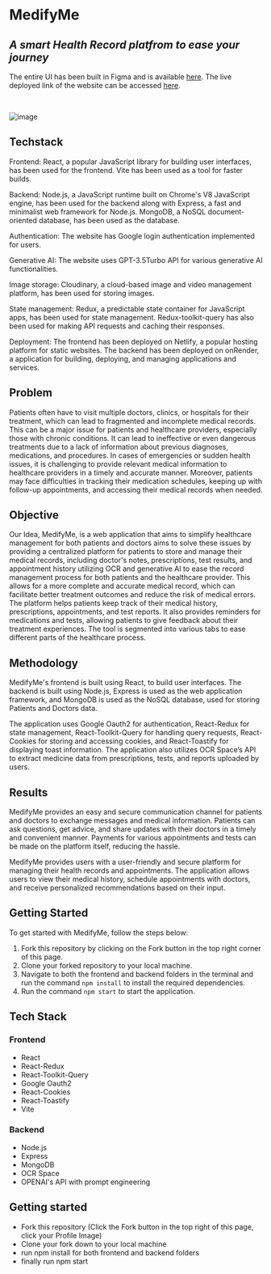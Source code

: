 #  MedifyMe

## _A smart Health Record platfrom to ease your journey_

The entire UI has been built in Figma and is available [here](https://www.figma.com/file/p850Ggh3o7Wx06xZKHPmRP/Epsilon-Delta-HackItOut?node-id=0%3A1&t=irTJFFggJAagLQ1M-1). The live deployed link
of the website can be accessed [here](https://medifyme.vercel.app/).

<br>

![image](https://user-images.githubusercontent.com/103768983/226119391-774e8c2c-6b63-4fc6-9bac-9dbc3c197163.png)

## Techstack

Frontend: React, a popular JavaScript library for building user interfaces, has been used for the frontend. Vite has been used as a tool for faster builds.

Backend: Node.js, a JavaScript runtime built on Chrome's V8 JavaScript engine, has been used for the backend along with Express, a fast and minimalist web framework for Node.js. MongoDB, a NoSQL document-oriented database, has been used as the database.

Authentication: The website has Google login authentication implemented for users.

Generative AI: The website uses GPT-3.5Turbo API for various generative AI functionalities.

Image storage: Cloudinary, a cloud-based image and video management platform, has been used for storing images.

State management: Redux, a predictable state container for JavaScript apps, has been used for state management. Redux-toolkit-query has also been used for making API requests and caching their responses.

Deployment: The frontend has been deployed on Netlify, a popular hosting platform for static websites. The backend has been deployed on onRender, a application for building, deploying, and managing applications and services.

## Problem 

Patients often have to visit multiple doctors, clinics, or hospitals for their treatment, which can lead to fragmented and incomplete medical records. This can be a major issue for patients and healthcare providers, especially those with chronic conditions. It can lead to ineffective or even dangerous treatments due to a lack of information about previous diagnoses, medications, and procedures. In cases of emergencies or sudden health issues, it is challenging to provide relevant medical information to healthcare providers in a timely and accurate manner. Moreover, patients may face difficulties in tracking their medication schedules, keeping up with follow-up appointments, and accessing their medical records when needed.

## Objective

Our Idea, MedifyMe, is a web application that aims to simplify healthcare management for both patients and doctors aims to solve these issues by providing a centralized platform for patients to store and manage their medical records, including doctor's notes, prescriptions, test results, and appointment history utilizing OCR and generative AI to ease the record management process for both patients and the healthcare provider. This allows for a more complete and accurate medical record, which can facilitate better treatment outcomes and reduce the risk of medical errors. The platform helps patients keep track of their medical history, prescriptions, appointments, and test reports. It also provides reminders for medications and tests, allowing patients to give feedback about their treatment experiences. The tool is segmented into various tabs to ease different parts of the healthcare process.

## Methodology

MedifyMe's frontend is built using React, to build user interfaces. The backend is built using Node.js, Express is used as the web application framework, and MongoDB is used as the NoSQL database, used for storing Patients and Doctors data. 

The application uses Google Oauth2 for authentication, React-Redux for state management, React-Toolkit-Query for handling query requests, React-Cookies for storing and accessing cookies, and React-Toastify for displaying toast information. The application also utilizes OCR Space’s API to extract medicine data from prescriptions, tests, and reports uploaded by users.

## Results

MedifyMe provides an easy and secure communication channel for patients and doctors to exchange messages and medical information. Patients can ask questions, get advice, and share updates with their doctors in a timely and convenient manner. Payments for various appointments and tests can be made on the platform itself, reducing the hassle.

MedifyMe provides users with a user-friendly and secure platform for managing their health records and appointments. The application allows users to view their medical history, schedule appointments with doctors, and receive personalized recommendations based on their input.

## Getting Started

To get started with MedifyMe, follow the steps below:
1. Fork this repository by clicking on the Fork button in the top right corner of this page.
2. Clone your forked repository to your local machine.
3. Navigate to both the frontend and backend folders in the terminal and run the command `npm install` to install the required dependencies.
4. Run the command `npm start` to start the application.

## Tech Stack
### Frontend
- React
- React-Redux
- React-Toolkit-Query
- Google Oauth2
- React-Cookies
- React-Toastify
- Vite

### Backend
- Node.js
- Express
- MongoDB
- OCR Space
- OPENAI's API with prompt engineering

## Getting started

- Fork this repository (Click the Fork button in the top right of this page, click your Profile Image)
- Clone your fork down to your local machine
- run npm install for both frontend and backend folders
- finally run npm start

